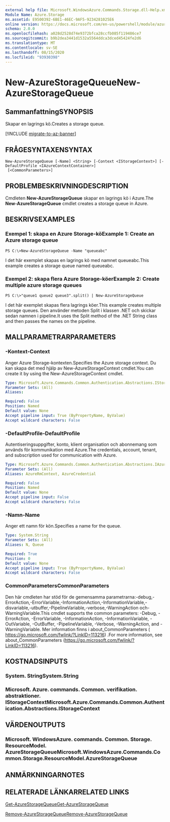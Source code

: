 ```yaml
---
external help file: Microsoft.WindowsAzure.Commands.Storage.dll-Help.xml
Module Name: Azure.Storage
ms.assetid: E9500392-6BE1-46EC-9AF5-9234281025E6
online version: https://docs.microsoft.com/en-us/powershell/module/azure.storage/new-azurestoragequeue
schema: 2.0.0
ms.openlocfilehash: a028d2528d74e9372bfca28ccfb085f119486ce7
ms.sourcegitcommit: b9b2dea3441d1532a5564ddca3dced45424fe2d6
ms.translationtype: MT
ms.contentlocale: sv-SE
ms.lasthandoff: 08/15/2020
ms.locfileid: "93930398"
---
```

# <span data-ttu-id="1af1e-101">New-AzureStorageQueue</span><span class="sxs-lookup"><span data-stu-id="1af1e-101">New-AzureStorageQueue</span></span>

## <span data-ttu-id="1af1e-102">Sammanfattning</span><span class="sxs-lookup"><span data-stu-id="1af1e-102">SYNOPSIS</span></span>
<span data-ttu-id="1af1e-103">Skapar en lagrings kö.</span><span class="sxs-lookup"><span data-stu-id="1af1e-103">Creates a storage queue.</span></span>

[!INCLUDE [migrate-to-az-banner](../../includes/migrate-to-az-banner.md)]

## <span data-ttu-id="1af1e-104">FRÅGESYNTAXEN</span><span class="sxs-lookup"><span data-stu-id="1af1e-104">SYNTAX</span></span>

```
New-AzureStorageQueue [-Name] <String> [-Context <IStorageContext>] [-DefaultProfile <IAzureContextContainer>]
 [<CommonParameters>]
```

## <span data-ttu-id="1af1e-105">PROBLEMBESKRIVNING</span><span class="sxs-lookup"><span data-stu-id="1af1e-105">DESCRIPTION</span></span>
<span data-ttu-id="1af1e-106">Cmdleten **New-AzureStorageQueue** skapar en lagrings kö i Azure.</span><span class="sxs-lookup"><span data-stu-id="1af1e-106">The **New-AzureStorageQueue** cmdlet creates a storage queue in Azure.</span></span>

## <span data-ttu-id="1af1e-107">BESKRIVS</span><span class="sxs-lookup"><span data-stu-id="1af1e-107">EXAMPLES</span></span>

### <span data-ttu-id="1af1e-108">Exempel 1: skapa en Azure Storage-kö</span><span class="sxs-lookup"><span data-stu-id="1af1e-108">Example 1: Create an Azure storage queue</span></span>
```
PS C:\>New-AzureStorageQueue -Name "queueabc"
```

<span data-ttu-id="1af1e-109">I det här exemplet skapas en lagrings kö med namnet queueabc.</span><span class="sxs-lookup"><span data-stu-id="1af1e-109">This example creates a storage queue named queueabc.</span></span>

### <span data-ttu-id="1af1e-110">Exempel 2: skapa flera Azure Storage-köer</span><span class="sxs-lookup"><span data-stu-id="1af1e-110">Example 2: Create multiple azure storage queues</span></span>
```
PS C:\>"queue1 queue2 queue3".split() | New-AzureStorageQueue
```

<span data-ttu-id="1af1e-111">I det här exemplet skapas flera lagrings köer.</span><span class="sxs-lookup"><span data-stu-id="1af1e-111">This example creates multiple storage queues.</span></span>
<span data-ttu-id="1af1e-112">Den använder metoden Split i klassen .NET och skickar sedan namnen i pipeline.</span><span class="sxs-lookup"><span data-stu-id="1af1e-112">It uses the Split method of the .NET String class and then passes the names on the pipeline.</span></span>

## <span data-ttu-id="1af1e-113">MALLPARAMETRAR</span><span class="sxs-lookup"><span data-stu-id="1af1e-113">PARAMETERS</span></span>

### <span data-ttu-id="1af1e-114">-Kontext</span><span class="sxs-lookup"><span data-stu-id="1af1e-114">-Context</span></span>
<span data-ttu-id="1af1e-115">Anger Azure Storage-kontexten.</span><span class="sxs-lookup"><span data-stu-id="1af1e-115">Specifies the Azure storage context.</span></span>
<span data-ttu-id="1af1e-116">Du kan skapa det med hjälp av New-AzureStorageContext cmdlet.</span><span class="sxs-lookup"><span data-stu-id="1af1e-116">You can create it by using the New-AzureStorageContext cmdlet.</span></span>

```yaml
Type: Microsoft.Azure.Commands.Common.Authentication.Abstractions.IStorageContext
Parameter Sets: (All)
Aliases:

Required: False
Position: Named
Default value: None
Accept pipeline input: True (ByPropertyName, ByValue)
Accept wildcard characters: False
```

### <span data-ttu-id="1af1e-117">-DefaultProfile</span><span class="sxs-lookup"><span data-stu-id="1af1e-117">-DefaultProfile</span></span>
<span data-ttu-id="1af1e-118">Autentiseringsuppgifter, konto, klient organisation och abonnemang som används för kommunikation med Azure.</span><span class="sxs-lookup"><span data-stu-id="1af1e-118">The credentials, account, tenant, and subscription used for communication with Azure.</span></span>

```yaml
Type: Microsoft.Azure.Commands.Common.Authentication.Abstractions.IAzureContextContainer
Parameter Sets: (All)
Aliases: AzureRmContext, AzureCredential

Required: False
Position: Named
Default value: None
Accept pipeline input: False
Accept wildcard characters: False
```

### <span data-ttu-id="1af1e-119">-Namn</span><span class="sxs-lookup"><span data-stu-id="1af1e-119">-Name</span></span>
<span data-ttu-id="1af1e-120">Anger ett namn för kön.</span><span class="sxs-lookup"><span data-stu-id="1af1e-120">Specifies a name for the queue.</span></span>

```yaml
Type: System.String
Parameter Sets: (All)
Aliases: N, Queue

Required: True
Position: 0
Default value: None
Accept pipeline input: True (ByPropertyName, ByValue)
Accept wildcard characters: False
```

### <span data-ttu-id="1af1e-121">CommonParameters</span><span class="sxs-lookup"><span data-stu-id="1af1e-121">CommonParameters</span></span>
<span data-ttu-id="1af1e-122">Den här cmdleten har stöd för de gemensamma parametrarna:-debug,-ErrorAction,-ErrorVariable,-InformationAction,-InformationVariable,-disvariable,-utbuffer,-PipelineVariable,-verbose,-WarningAction och-WarningVariable.</span><span class="sxs-lookup"><span data-stu-id="1af1e-122">This cmdlet supports the common parameters: -Debug, -ErrorAction, -ErrorVariable, -InformationAction, -InformationVariable, -OutVariable, -OutBuffer, -PipelineVariable, -Verbose, -WarningAction, and -WarningVariable.</span></span> <span data-ttu-id="1af1e-123">Mer information finns i about_CommonParameters ( https://go.microsoft.com/fwlink/?LinkID=113216) .</span><span class="sxs-lookup"><span data-stu-id="1af1e-123">For more information, see about_CommonParameters (https://go.microsoft.com/fwlink/?LinkID=113216).</span></span>

## <span data-ttu-id="1af1e-124">KOSTNADS</span><span class="sxs-lookup"><span data-stu-id="1af1e-124">INPUTS</span></span>

### <span data-ttu-id="1af1e-125">System. String</span><span class="sxs-lookup"><span data-stu-id="1af1e-125">System.String</span></span>

### <span data-ttu-id="1af1e-126">Microsoft. Azure. commands. Common. verifikation. abstraktioner. IStorageContext</span><span class="sxs-lookup"><span data-stu-id="1af1e-126">Microsoft.Azure.Commands.Common.Authentication.Abstractions.IStorageContext</span></span>

## <span data-ttu-id="1af1e-127">VÄRDEN</span><span class="sxs-lookup"><span data-stu-id="1af1e-127">OUTPUTS</span></span>

### <span data-ttu-id="1af1e-128">Microsoft. WindowsAzure. commands. Common. Storage. ResourceModel. AzureStorageQueue</span><span class="sxs-lookup"><span data-stu-id="1af1e-128">Microsoft.WindowsAzure.Commands.Common.Storage.ResourceModel.AzureStorageQueue</span></span>

## <span data-ttu-id="1af1e-129">ANMÄRKNINGAR</span><span class="sxs-lookup"><span data-stu-id="1af1e-129">NOTES</span></span>

## <span data-ttu-id="1af1e-130">RELATERADE LÄNKAR</span><span class="sxs-lookup"><span data-stu-id="1af1e-130">RELATED LINKS</span></span>

[<span data-ttu-id="1af1e-131">Get-AzureStorageQueue</span><span class="sxs-lookup"><span data-stu-id="1af1e-131">Get-AzureStorageQueue</span></span>](./Get-AzureStorageQueue.md)

[<span data-ttu-id="1af1e-132">Remove-AzureStorageQueue</span><span class="sxs-lookup"><span data-stu-id="1af1e-132">Remove-AzureStorageQueue</span></span>](./Remove-AzureStorageQueue.md)


